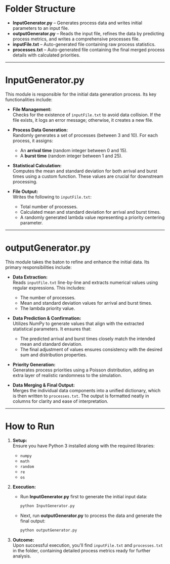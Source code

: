 # Folder Structure

- **InputGenerator.py** – Generates process data and writes initial parameters to an input file.
- **outputGenerator.py** – Reads the input file, refines the data by predicting process metrics, and writes a comprehensive processes file.
- **inputFile.txt** – Auto-generated file containing raw process statistics.
- **processes.txt** – Auto-generated file containing the final merged process details with calculated priorities.

---

# InputGenerator.py

This module is responsible for the initial data generation process. Its key functionalities include:

- **File Management:**  
  Checks for the existence of `inputFile.txt` to avoid data collision. If the file exists, it logs an error message; otherwise, it creates a new file.

- **Process Data Generation:**  
  Randomly generates a set of processes (between 3 and 10). For each process, it assigns:
  - An **arrival time** (random integer between 0 and 15).
  - A **burst time** (random integer between 1 and 25).

- **Statistical Calculation:**  
  Computes the mean and standard deviation for both arrival and burst times using a custom function. These values are crucial for downstream processing.

- **File Output:**  
  Writes the following to `inputFile.txt`:
  - Total number of processes.
  - Calculated mean and standard deviation for arrival and burst times.
  - A randomly generated lambda value representing a priority centering parameter.

---

# outputGenerator.py

This module takes the baton to refine and enhance the initial data. Its primary responsibilities include:

- **Data Extraction:**  
  Reads `inputFile.txt` line-by-line and extracts numerical values using regular expressions. This includes:
  - The number of processes.
  - Mean and standard deviation values for arrival and burst times.
  - The lambda priority value.

- **Data Prediction & Confirmation:**  
  Utilizes NumPy to generate values that align with the extracted statistical parameters. It ensures that:
  - The predicted arrival and burst times closely match the intended mean and standard deviation.
  - The final adjustment of values ensures consistency with the desired sum and distribution properties.

- **Priority Generation:**  
  Generates process priorities using a Poisson distribution, adding an extra layer of realistic randomness to the simulation.

- **Data Merging & Final Output:**  
  Merges the individual data components into a unified dictionary, which is then written to `processes.txt`. The output is formatted neatly in columns for clarity and ease of interpretation.

---

# How to Run

1. **Setup:**  
   Ensure you have Python 3 installed along with the required libraries:
   - `numpy`
   - `math`
   - `random`
   - `re`
   - `os`

2. **Execution:**  
   - Run **InputGenerator.py** first to generate the initial input data:
     ```bash
     python InputGenerator.py
     ```
   - Next, run **outputGenerator.py** to process the data and generate the final output:
     ```bash
     python outputGenerator.py
     ```

3. **Outcome:**  
   Upon successful execution, you'll find `inputFile.txt` and `processes.txt` in the folder, containing detailed process metrics ready for further analysis.
